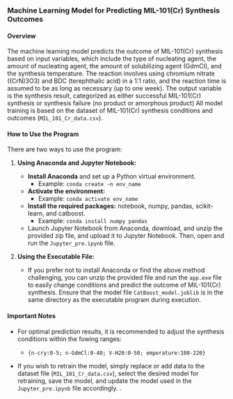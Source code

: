 ### Machine Learning Model for Predicting MIL-101(Cr) Synthesis Outcomes

#### Overview
The machine learning model predicts the outcome of MIL-101(Cr) synthesis based on input variables, which include the type of nucleating agent, the amount of nucleating agent, the amount of solubilizing agent (GdmCl), and the synthesis temperature. The reaction involves using chromium nitrate ((CrN)3O3) and BDC (terephthalic acid) in a 1:1 ratio, and the reaction time is assumed to be as long as necessary (up to one week). The output variable is the synthesis result, categorized as either successful MIL-101(Cr) synthesis or synthesis failure (no product or amorphous product)
All model training is based on the dataset of MIL-101(Cr) synthesis conditions and outcomes (`MIL_101_Cr_data.csv`).

#### How to Use the Program
There are two ways to use the program:

1. **Using Anaconda and Jupyter Notebook:**
   - **Install Anaconda** and set up a Python virtual environment.
     - Example: `conda create -n env_name`
   - **Activate the environment:**
     - Example: `conda activate env_name`
   - **Install the required packages:** notebook, numpy, pandas, scikit-learn, and catboost.
     - Example: `conda install numpy pandas`
   - Launch Jupyter Notebook from Anaconda, download, and unzip the provided zip file, and upload it to Jupyter Notebook. Then, open and run the `Jupyter_pre.ipynb` file.

2. **Using the Executable File:**
   - If you prefer not to install Anaconda or find the above method challenging, you can unzip the provided file and run the `app.exe` file to easily change conditions and predict the outcome of MIL-101(Cr) synthesis. Ensure that the model file `CatBoost_model.joblib` is in the same directory as the executable program during execution.

#### Important Notes
- For optimal prediction results, it is recommended to adjust the synthesis conditions within the fowing ranges:
  - `{n-cry:0-5; n-GdmCl:0-40; V-H20:0-50; emperature:100-220}`
  
- If you wish to retrain the model, simply replace or add data to the dataset file (`MIL_101_Cr_data.csv`), select the desired model for retraining, save the model, and update the model used in the `Jupyter_pre.ipynb` file accordingly.
.

